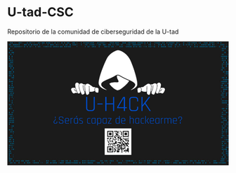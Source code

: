 # U-tad-CSC
Repositorio de la comunidad de ciberseguridad de la U-tad

![img](https://github.com/George2345/U-tad-CSC/blob/main/logo.jpeg)
